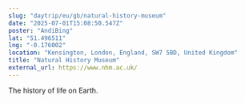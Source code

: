 ```yaml
---
slug: "daytrip/eu/gb/natural-history-museum"
date: "2025-07-01T15:08:50.547Z"
poster: "AndiBing"
lat: "51.496511"
lng: "-0.176002"
location: "Kensington, London, England, SW7 5BD, United Kingdom"
title: "Natural History Museum"
external_url: https://www.nhm.ac.uk/
---
```

The history of life on Earth.